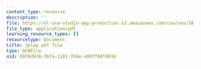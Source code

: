 ```yaml
---
content_type: resource
description: ''
file: https://ol-ocw-studio-app-production.s3.amazonaws.com/courses/18-06sc-linear-algebra-fall-2011/69f8d92836fa1181356ea9d7f04fd816_D8u1LV9CnCk.pdf
file_type: application/pdf
learning_resource_types: []
resourcetype: Document
title: 3play pdf file
type: OCWFile
uid: 69f8d928-36fa-1181-356e-a9d7f04fd816
---
```


